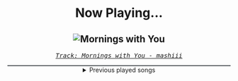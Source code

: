 <div align="center"> 
<h1>Now Playing...</h1>

![Mornings with You](https://i.scdn.co/image/ab67616d00001e0289d60b4bec3e1d22054db497)
--
_<samp><a href="https://open.spotify.com/track/2E7l8clfOaHJpjVeANCyoo">Track: Mornings with You - mashiii</a></samp>_

<div style="border: 1px #4B5054 solid"></div>
<details>
  <summary>
    Previous played songs
  </summary>
  <table>
    <thead>
      <tr>
        <th>
          Artist
        </th>
        <th>
          Song
        </th>
        <th>
          Link
        </th>
      </tr>
    </thead>
    <tbody>
      <tr><td>mashiii</td><td>Mornings with You</td><td><a href="https://open.spotify.com/track/2E7l8clfOaHJpjVeANCyoo">https://open.spotify.com/track/2E7l8clfOaHJpjVeANCyoo</a></td></tr><tr><td>Chillski</td><td>Bubbly</td><td><a href="https://open.spotify.com/track/5aBosJxZRnBVM0htPAn3Jd">https://open.spotify.com/track/5aBosJxZRnBVM0htPAn3Jd</a></td></tr><tr><td>c l a v a</td><td>Lullaby</td><td><a href="https://open.spotify.com/track/1oQJFpa92BkJHjtNoWO3tX">https://open.spotify.com/track/1oQJFpa92BkJHjtNoWO3tX</a></td></tr><tr><td>welax</td><td>Piano Droit</td><td><a href="https://open.spotify.com/track/3DtKnqnQNWtnfOHCWlt65C">https://open.spotify.com/track/3DtKnqnQNWtnfOHCWlt65C</a></td></tr><tr><td>Jamania</td><td>Go with The Flow</td><td><a href="https://open.spotify.com/track/6bWiIN5UC5LQOvDNPl7pzI">https://open.spotify.com/track/6bWiIN5UC5LQOvDNPl7pzI</a></td></tr><tr><td>menda</td><td>Energia</td><td><a href="https://open.spotify.com/track/4J46gWlx9uXnNZ0eGNato8">https://open.spotify.com/track/4J46gWlx9uXnNZ0eGNato8</a></td></tr><tr><td>Kazuna</td><td>Morning Flow</td><td><a href="https://open.spotify.com/track/6PQzpYrkSllRwOUl35U3YB">https://open.spotify.com/track/6PQzpYrkSllRwOUl35U3YB</a></td></tr><tr><td>knoodle</td><td>Ripped Jeans</td><td><a href="https://open.spotify.com/track/7glKwjzUI3aTpr59VSoYDs">https://open.spotify.com/track/7glKwjzUI3aTpr59VSoYDs</a></td></tr><tr><td>størg</td><td>Vivid</td><td><a href="https://open.spotify.com/track/4OOvka4XOKumJVn7ONSe1t">https://open.spotify.com/track/4OOvka4XOKumJVn7ONSe1t</a></td></tr><tr><td>Riinholm</td><td>Cuddles</td><td><a href="https://open.spotify.com/track/7yImGibNcIocjZX1zxWrvk">https://open.spotify.com/track/7yImGibNcIocjZX1zxWrvk</a></td></tr><tr><td>størg</td><td>Time Goes By</td><td><a href="https://open.spotify.com/track/1QDnQSjUapAwys0thzTY8Z">https://open.spotify.com/track/1QDnQSjUapAwys0thzTY8Z</a></td></tr><tr><td>størg</td><td>Summer Sun</td><td><a href="https://open.spotify.com/track/1ri0S52XJWCbymbxwSEeBd">https://open.spotify.com/track/1ri0S52XJWCbymbxwSEeBd</a></td></tr><tr><td>størg</td><td>One Day</td><td><a href="https://open.spotify.com/track/2DzROIRJbsnvpwx6iwKFkw">https://open.spotify.com/track/2DzROIRJbsnvpwx6iwKFkw</a></td></tr><tr><td>størg</td><td>Paradise</td><td><a href="https://open.spotify.com/track/1LANaazFmUQHRCx4ox9QQ0">https://open.spotify.com/track/1LANaazFmUQHRCx4ox9QQ0</a></td></tr><tr><td>Jamania</td><td>Paris</td><td><a href="https://open.spotify.com/track/4U5O6c3R4JzjI1qEwxFrOi">https://open.spotify.com/track/4U5O6c3R4JzjI1qEwxFrOi</a></td></tr><tr><td>Bristic</td><td>Love Story</td><td><a href="https://open.spotify.com/track/02nnhzoCPf7SIV092BJrgM">https://open.spotify.com/track/02nnhzoCPf7SIV092BJrgM</a></td></tr><tr><td>Kazuna</td><td>Wonderful Life</td><td><a href="https://open.spotify.com/track/6sxFRMRldpJtRHDbswyqsI">https://open.spotify.com/track/6sxFRMRldpJtRHDbswyqsI</a></td></tr><tr><td>Bristic</td><td>Into the Wild</td><td><a href="https://open.spotify.com/track/2VaYFZnRio9lEAkYEeXm8g">https://open.spotify.com/track/2VaYFZnRio9lEAkYEeXm8g</a></td></tr><tr><td>Chillski</td><td>Blossom</td><td><a href="https://open.spotify.com/track/7qb05jsmNhape7g9lZCPbq">https://open.spotify.com/track/7qb05jsmNhape7g9lZCPbq</a></td></tr><tr><td>knoodle</td><td>Good Life</td><td><a href="https://open.spotify.com/track/1HSRjZUaEUG1XFwI9XWsoA">https://open.spotify.com/track/1HSRjZUaEUG1XFwI9XWsoA</a></td></tr>
    </tbody>
  </table>
</details>

</div>
